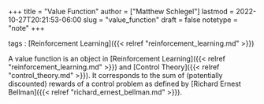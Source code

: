 +++
title = "Value Function"
author = ["Matthew Schlegel"]
lastmod = 2022-10-27T20:21:53-06:00
slug = "value_function"
draft = false
notetype = "note"
+++

tags
: [Reinforcement Learning]({{< relref "reinforcement_learning.md" >}})

A value function is an object in [Reinforcement Learning]({{< relref "reinforcement_learning.md" >}}) and [Control Theory]({{< relref "control_theory.md" >}}). It corresponds to the sum of (potentially discounted) rewards of a control problem as defined by [Richard Ernest Bellman]({{< relref "richard_ernest_bellman.md" >}}).
